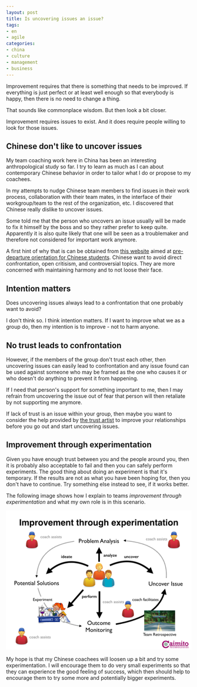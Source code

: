 ```yaml
---
layout: post
title: Is uncovering issues an issue?
tags:
- en
- agile
categories:
- china
- culture
- management
- business
---
```

Improvement requires that there is something that needs to be improved. If everything is just perfect or at least well enough so that everybody is happy, then there is no need to change a thing.

That sounds like commonplace wisdom. But then look a bit closer.

Improvement requires issues to exist. And it does require people willing to look for those issues.

## Chinese don't like to uncover issues
My team coaching work here in China has been an interesting anthropological study so far. I try to learn as much as I can about contemporary Chinese behavior in order to tailor what I do or propose to my coachees.

In my attempts to nudge Chinese team members to find issues in their work process, collaboration with their team mates, in the interface of their workgroup/team to the rest of the organization, etc. I discovered that Chinese really dislike to uncover issues.

Some told me that the person who uncovers an issue usually will be made to fix it himself by the boss and so they rather prefer to keep quite. Apparently it is also quite likely that one will be seen as a troublemaker and therefore not considered for important work anymore.

A first hint of why that is can be obtained from [this website](http://china-nafsa.aief-usa.org/culture/differences.htm) aimed at [pre-departure orientation for Chinese students](http://china-nafsa.aief-usa.org/culture/differences.htm). Chinese want to avoid direct confrontation, open critisism, and controversial topics. They are more concerned with maintaining harmony and to not loose their face.

## Intention matters
Does uncovering issues always lead to a confrontation that one probably want to avoid?

I don't think so. I think intention matters. If I want to improve what we as a group do, then my intention is to improve - not to harm anyone.

## No trust leads to confrontation
However, if the members of the group don't trust each other, then uncovering issues can easily lead to confrontation and any issue found can be used against someone who may be framed as the one who causes it or who doesn't do anything to prevent it from happening.

If I need that person's support for something important to me, then I may refrain from uncovering the issue out of fear that person will then retaliate by not supporting me anymore.

If lack of trust is an issue within your group, then maybe you want to consider the help provided by [the trust artist](http://www.trustartist.com) to improve your relationships before you go out and start uncovering issues.

## Improvement through experimentation
Given you have enough trust between you and the people around you, then it is probably also acceptable to fail and then you can safely perform experiments. The good thing about doing an experiment is that it's temporary. If the results are not as what you have been hoping for, then you don't have to continue. Try something else instead to see, if it works better.

The following image shows how I explain to teams *improvement through experimentation* and what my own role is in this scenario.

![Improvement Through Experimentation](/img/posts/ImprovementThroughExperimentation.001.png)

My hope is that my Chinese coachees will loosen up a bit and try some experimentation. I will encourage them to do very small experiments so that they can experience the good feeling of success, which then should help to encourage them to try some more and potentially bigger experiments.
